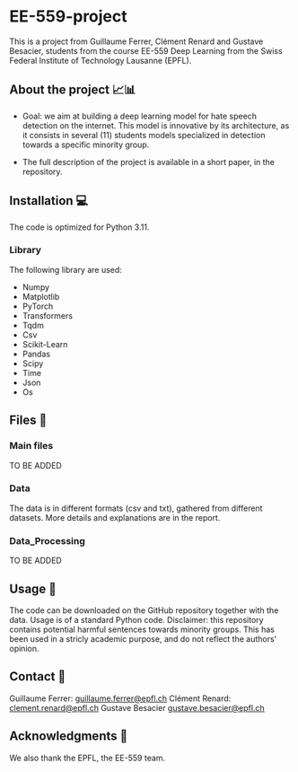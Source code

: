 # EE-559-project

This is a project from Guillaume Ferrer, Clément Renard and Gustave Besacier, students from the course EE-559 Deep Learning from the Swiss Federal Institute of Technology Lausanne (EPFL).

## About the project 📈📊

- Goal: we aim at building a deep learning model for hate speech detection on the internet. This model is innovative by its architecture, as it consists in several (11) students models specialized in detection towards a specific minority group. 

- The full description of the project is available in a short paper, in the repository.


## Installation 💻
The code is optimized for Python 3.11.


### Library

The following library are used:
- Numpy
- Matplotlib
- PyTorch
- Transformers
- Tqdm
- Csv
- Scikit-Learn
- Pandas
- Scipy
- Time
- Json
- Os

## Files 📁

### Main files
TO BE ADDED

### Data
The data is in different formats (csv and txt), gathered from different datasets. More details and explanations are in the report. 

### Data_Processing 
TO BE ADDED


## Usage 🫳
The code can be downloaded on the GitHub repository together with the data. Usage is of a standard Python code.
Disclaimer: this repository contains potential harmful sentences towards minority groups. This has been used in a stricly academic purpose, and do not reflect the authors' opinion.

## Contact 📒

Guillaume Ferrer: guillaume.ferrer@epfl.ch
Clément Renard:   clement.renard@epfl.ch
Gustave Besacier  gustave.besacier@epfl.ch


## Acknowledgments 🤗

We also thank the EPFL, the EE-559 team.
